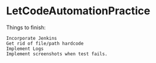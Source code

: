 # LetCodeAutomationPractice
Things to finish:

    Incorporate Jenkins
    Get rid of file/path hardcode
    Implement Logs
    Implement screenshots when test fails.

